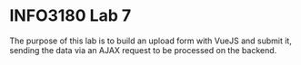 # INFO3180 Lab 7
The purpose of this lab is to build an upload form with VueJS and
submit it, sending the data via an AJAX request to be processed on the
backend.

